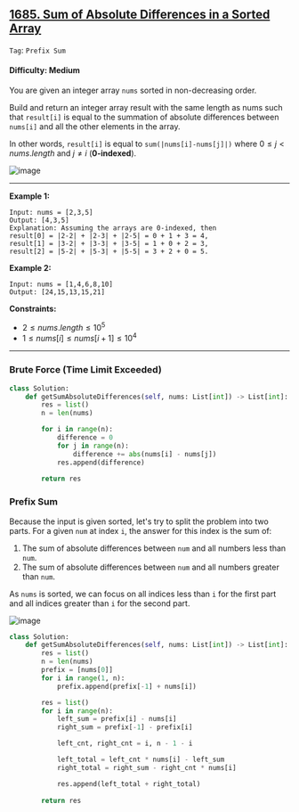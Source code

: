 ## [1685. Sum of Absolute Differences in a Sorted Array](https://leetcode.com/problems/sum-of-absolute-differences-in-a-sorted-array)

```Tag```: ```Prefix Sum```

#### Difficulty: Medium

You are given an integer array ```nums``` sorted in non-decreasing order.

Build and return an integer array result with the same length as nums such that ```result[i]``` is equal to the summation of absolute differences between ```nums[i]``` and all the other elements in the array.

In other words, ```result[i]``` is equal to ```sum(|nums[i]-nums[j]|)``` where $0 \le j \lt nums.length$ and $j \neq i$ (__0-indexed__).

![image](https://github.com/quananhle/Python/assets/35042430/8001b36b-3098-4f23-a326-152a19a6862e)

---

__Example 1:__
```
Input: nums = [2,3,5]
Output: [4,3,5]
Explanation: Assuming the arrays are 0-indexed, then
result[0] = |2-2| + |2-3| + |2-5| = 0 + 1 + 3 = 4,
result[1] = |3-2| + |3-3| + |3-5| = 1 + 0 + 2 = 3,
result[2] = |5-2| + |5-3| + |5-5| = 3 + 2 + 0 = 5.
```

__Example 2:__
```
Input: nums = [1,4,6,8,10]
Output: [24,15,13,15,21]
```

__Constraints:__

- $2 \le nums.length \le 10^5$
- $1 \le nums[i] \le nums[i + 1] \le 10^4$

---

### Brute Force (Time Limit Exceeded)

```Python
class Solution:
    def getSumAbsoluteDifferences(self, nums: List[int]) -> List[int]:
        res = list()
        n = len(nums)

        for i in range(n):
            difference = 0
            for j in range(n):
                difference += abs(nums[i] - nums[j])
            res.append(difference)
        
        return res
```

### Prefix Sum

Because the input is given sorted, let's try to split the problem into two parts. For a given ```num``` at index ```i```, the answer for this index is the sum of:

1. The sum of absolute differences between ```num``` and all numbers less than ```num```.
2. The sum of absolute differences between ```num``` and all numbers greater than ```num```.

As ```nums``` is sorted, we can focus on all indices less than ```i``` for the first part and all indices greater than ```i``` for the second part.

![image](https://leetcode.com/problems/sum-of-absolute-differences-in-a-sorted-array/Figures/1685/1.png)

```Python
class Solution:
    def getSumAbsoluteDifferences(self, nums: List[int]) -> List[int]:
        res = list()
        n = len(nums)
        prefix = [nums[0]]
        for i in range(1, n):
            prefix.append(prefix[-1] + nums[i])

        res = list()
        for i in range(n):
            left_sum = prefix[i] - nums[i]
            right_sum = prefix[-1] - prefix[i]

            left_cnt, right_cnt = i, n - 1 - i

            left_total = left_cnt * nums[i] - left_sum
            right_total = right_sum - right_cnt * nums[i]

            res.append(left_total + right_total)
        
        return res
```
